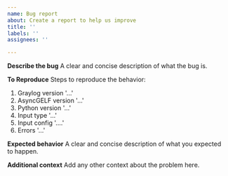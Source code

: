 ```yaml
---
name: Bug report
about: Create a report to help us improve
title: ''
labels: ''
assignees: ''

---
```


**Describe the bug**
A clear and concise description of what the bug is.

**To Reproduce**
Steps to reproduce the behavior:
1. Graylog version '...'
2. AsyncGELF version '...'
3. Python version '...'
3. Input type '...'
4. Input config '....'
5. Errors '...'

**Expected behavior**
A clear and concise description of what you expected to happen.

**Additional context**
Add any other context about the problem here.
